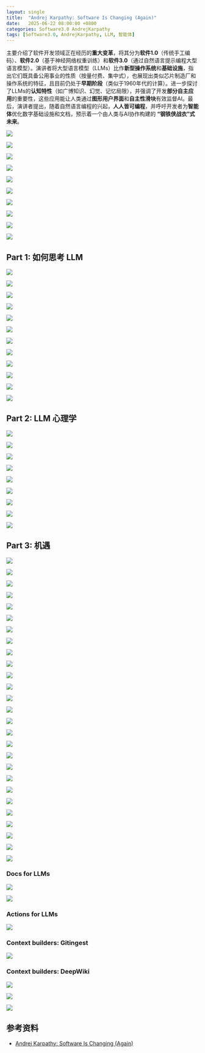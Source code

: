 ```yaml
---
layout: single
title:  "Andrej Karpathy: Software Is Changing (Again)"
date:   2025-06-22 08:00:00 +0800
categories: Software3.0 AndrejKarpathy
tags: [Software3.0, AndrejKarpathy, LLM, 智能体]
---
```


主要介绍了软件开发领域正在经历的**重大变革**，将其分为**软件1.0**（传统手工编码）、**软件2.0**（基于神经网络权重训练）和**软件3.0**（通过自然语言提示编程大型语言模型）。演讲者将大型语言模型（LLMs）比作**新型操作系统**和**基础设施**，指出它们既具备公用事业的性质（按量付费、集中式），也展现出类似芯片制造厂和操作系统的特征，且目前仍处于**早期阶段**（类似于1960年代的计算）。进一步探讨了LLMs的**认知特性**（如广博知识、幻觉、记忆局限），并强调了开发**部分自主应用**的重要性，这些应用能让人类通过**图形用户界面**和**自主性滑块**有效监督AI。最后，演讲者提出，随着自然语言编程的兴起，**人人皆可编程**，并呼吁开发者为**智能体**优化数字基础设施和文档，预示着一个由人类与AI协作构建的 **“钢铁侠战衣”式未来**。

<!--more-->

![](/images/2025/AndrejKarpathy/SoftwareIsChanging(Again)/01.jpg)

![](/images/2025/AndrejKarpathy/SoftwareIsChanging(Again)/02.jpg)

![](/images/2025/AndrejKarpathy/SoftwareIsChanging(Again)/03.jpg)

![](/images/2025/AndrejKarpathy/SoftwareIsChanging(Again)/04.jpg)

![](/images/2025/AndrejKarpathy/SoftwareIsChanging(Again)/05.jpg)

![](/images/2025/AndrejKarpathy/SoftwareIsChanging(Again)/06.jpg)

![](/images/2025/AndrejKarpathy/SoftwareIsChanging(Again)/07.jpg)

![](/images/2025/AndrejKarpathy/SoftwareIsChanging(Again)/08.jpg)

![](/images/2025/AndrejKarpathy/SoftwareIsChanging(Again)/09.jpg)

![](/images/2025/AndrejKarpathy/SoftwareIsChanging(Again)/10.jpg)

## Part 1: 如何思考 LLM

![](/images/2025/AndrejKarpathy/SoftwareIsChanging(Again)/11.jpg)

![](/images/2025/AndrejKarpathy/SoftwareIsChanging(Again)/12.jpg)

![](/images/2025/AndrejKarpathy/SoftwareIsChanging(Again)/13.jpg)

![](/images/2025/AndrejKarpathy/SoftwareIsChanging(Again)/14.jpg)

![](/images/2025/AndrejKarpathy/SoftwareIsChanging(Again)/15.jpg)

![](/images/2025/AndrejKarpathy/SoftwareIsChanging(Again)/16.jpg)

![](/images/2025/AndrejKarpathy/SoftwareIsChanging(Again)/17.jpg)

![](/images/2025/AndrejKarpathy/SoftwareIsChanging(Again)/18.jpg)

![](/images/2025/AndrejKarpathy/SoftwareIsChanging(Again)/19.jpg)

![](/images/2025/AndrejKarpathy/SoftwareIsChanging(Again)/20.jpg)

![](/images/2025/AndrejKarpathy/SoftwareIsChanging(Again)/21.jpg)

![](/images/2025/AndrejKarpathy/SoftwareIsChanging(Again)/22.jpg)

## Part 2: LLM 心理学

![](/images/2025/AndrejKarpathy/SoftwareIsChanging(Again)/23.jpg)

![](/images/2025/AndrejKarpathy/SoftwareIsChanging(Again)/24.jpg)

![](/images/2025/AndrejKarpathy/SoftwareIsChanging(Again)/25.jpg)

![](/images/2025/AndrejKarpathy/SoftwareIsChanging(Again)/26.jpg)

![](/images/2025/AndrejKarpathy/SoftwareIsChanging(Again)/27.jpg)

![](/images/2025/AndrejKarpathy/SoftwareIsChanging(Again)/28.jpg)

![](/images/2025/AndrejKarpathy/SoftwareIsChanging(Again)/29.jpg)

![](/images/2025/AndrejKarpathy/SoftwareIsChanging(Again)/30.jpg)

![](/images/2025/AndrejKarpathy/SoftwareIsChanging(Again)/31.jpg)

## Part 3: 机遇

![](/images/2025/AndrejKarpathy/SoftwareIsChanging(Again)/32.jpg)

![](/images/2025/AndrejKarpathy/SoftwareIsChanging(Again)/33.jpg)

![](/images/2025/AndrejKarpathy/SoftwareIsChanging(Again)/34.jpg)

![](/images/2025/AndrejKarpathy/SoftwareIsChanging(Again)/35.jpg)

![](/images/2025/AndrejKarpathy/SoftwareIsChanging(Again)/36.jpg)

![](/images/2025/AndrejKarpathy/SoftwareIsChanging(Again)/37.jpg)

![](/images/2025/AndrejKarpathy/SoftwareIsChanging(Again)/38.jpg)

![](/images/2025/AndrejKarpathy/SoftwareIsChanging(Again)/39.jpg)

![](/images/2025/AndrejKarpathy/SoftwareIsChanging(Again)/40.jpg)

![](/images/2025/AndrejKarpathy/SoftwareIsChanging(Again)/41.jpg)

![](/images/2025/AndrejKarpathy/SoftwareIsChanging(Again)/42.jpg)

![](/images/2025/AndrejKarpathy/SoftwareIsChanging(Again)/43.jpg)

![](/images/2025/AndrejKarpathy/SoftwareIsChanging(Again)/44.jpg)

![](/images/2025/AndrejKarpathy/SoftwareIsChanging(Again)/45.jpg)

![](/images/2025/AndrejKarpathy/SoftwareIsChanging(Again)/46.jpg)

![](/images/2025/AndrejKarpathy/SoftwareIsChanging(Again)/47.jpg)

![](/images/2025/AndrejKarpathy/SoftwareIsChanging(Again)/48.jpg)

![](/images/2025/AndrejKarpathy/SoftwareIsChanging(Again)/49.jpg)

![](/images/2025/AndrejKarpathy/SoftwareIsChanging(Again)/50.jpg)

![](/images/2025/AndrejKarpathy/SoftwareIsChanging(Again)/51.jpg)

![](/images/2025/AndrejKarpathy/SoftwareIsChanging(Again)/52.jpg)

![](/images/2025/AndrejKarpathy/SoftwareIsChanging(Again)/53.jpg)

![](/images/2025/AndrejKarpathy/SoftwareIsChanging(Again)/54.jpg)

![](/images/2025/AndrejKarpathy/SoftwareIsChanging(Again)/55.jpg)

![](/images/2025/AndrejKarpathy/SoftwareIsChanging(Again)/56.jpg)

![](/images/2025/AndrejKarpathy/SoftwareIsChanging(Again)/57.jpg)

![](/images/2025/AndrejKarpathy/SoftwareIsChanging(Again)/58.jpg)

### Docs for LLMs

![](/images/2025/AndrejKarpathy/SoftwareIsChanging(Again)/59.jpg)

![](/images/2025/AndrejKarpathy/SoftwareIsChanging(Again)/60.jpg)

### Actions for LLMs

![](/images/2025/AndrejKarpathy/SoftwareIsChanging(Again)/61.jpg)

### Context builders: Gitingest

![](/images/2025/AndrejKarpathy/SoftwareIsChanging(Again)/62.jpg)

### Context builders: DeepWiki

![](/images/2025/AndrejKarpathy/SoftwareIsChanging(Again)/63.jpg)

![](/images/2025/AndrejKarpathy/SoftwareIsChanging(Again)/64.jpg)

![](/images/2025/AndrejKarpathy/SoftwareIsChanging(Again)/65.jpg)


## 参考资料
- [Andrej Karpathy: Software Is Changing (Again)](https://www.youtube.com/watch?v=LCEmiRjPEtQ)

